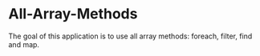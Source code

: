 # All-Array-Methods
The goal of this application is to use all array methods: foreach, filter, find and map.

